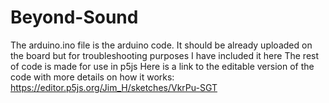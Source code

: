# Beyond-Sound
The arduino.ino file is the arduino code. It should be already uploaded on the board but for troubleshooting purposes I have included it here
The rest of code is made for use in p5js 
Here is a link to the editable version of the code with more details on how it works:
https://editor.p5js.org/Jim_H/sketches/VkrPu-SGT
